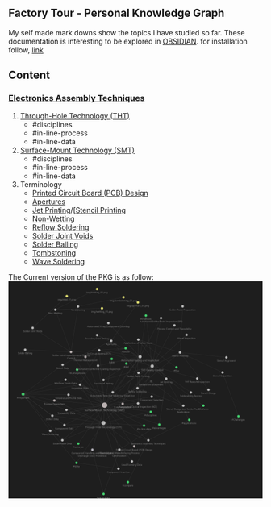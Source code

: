## Factory Tour - Personal Knowledge Graph

My self made mark downs show the topics I have studied so far. These documentation is interesting to be explored in [OBSIDIAN](https://obsidian.md/).
for installation follow, [link](./factory-tour/README.md)

## Content
### [Electronics Assembly Techniques](factory-tour/Electronics%20Assembly%20Techniques.md)
1. [Through-Hole Technology (THT)](factory-tour/Through-Hole%20Technology%20(THT).md)
	- #disciplines 
    - #in-line-process
    - #in-line-data 
2. [Surface-Mount Technology (SMT)](factory-tour/Surface-Mount%20Technology%20(SMT).md)
	- #disciplines 
    - #in-line-process
    - #in-line-data 
3. Terminology
	- [Printed Circuit Board (PCB) Design](factory-tour/Printed%20Circuit%20Board%20(PCB)%20Design.md)
	- [Apertures](factory-tour/Apertures.md)
	- [Jet Printing](factory-tour/Jet%20Printing.md)/[[Stencil Printing](factory-tour/Stencil%20Printing.md)
	- [Non-Wetting](factory-tour/Non-Wetting.md)
	- [Reflow Soldering](factory-tour/Reflow%20Soldering.md)
	- [Solder Joint Voids](factory-tour/Solder%20Joint%20Voids.md)
	- [Solder Balling](factory-tour/Solder%20Balling.md)
	- [Tombstoning](factory-tour/Tombstoning.md)
	- [Wave Soldering](factory-tour/Wave%20Soldering.md)
	
	

The Current version of the PKG is as follow:
<img src="./factory-tour/img/PKG_overview.png">


